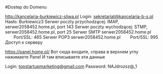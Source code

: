 #Dostep do Domenu

http://kancelaria-burkiewicz-sliwa.pl
Login: sekretariat@kancelaria-b-s.pl
Hasło: Burkiewicz3
Serwer poczty przychodzącej: IMAP, serwer2058452.home.pl, port 143
Serwer poczty wychodzącej: STMP, serwer2058452.home.pl, port 25
Serwer SMTP serwer2058452.home.pl   Port/SSL: 465
Serwer POP3 serwer2058452.home.pl   Port/SSL: 995
Доступ к серверу


https://panel.home.pl/ 
Вот сюда входите, справа в верхнем углу нажимаете Panel 
И там вписываете эти данные 

Login: topstartupmarketing@gmail.com
Password: NAJdrozsz@_1